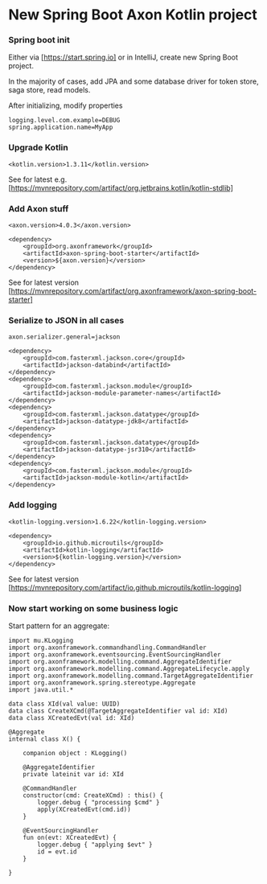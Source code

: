 # New Spring Boot Axon Kotlin project

### Spring boot init

Either via [https://start.spring.io] or in IntelliJ, create new Spring Boot project.

In the majority of cases, add JPA and some database driver for token store, saga store, read models.

After initializing, modify properties

```
logging.level.com.example=DEBUG
spring.application.name=MyApp
```

### Upgrade Kotlin

```
<kotlin.version>1.3.11</kotlin.version>
```
See for latest e.g. [https://mvnrepository.com/artifact/org.jetbrains.kotlin/kotlin-stdlib]

### Add Axon stuff

```
<axon.version>4.0.3</axon.version>

<dependency>
    <groupId>org.axonframework</groupId>
    <artifactId>axon-spring-boot-starter</artifactId>
    <version>${axon.version}</version>
</dependency>
```

See for latest version [https://mvnrepository.com/artifact/org.axonframework/axon-spring-boot-starter]

### Serialize to JSON in all cases

```
axon.serializer.general=jackson

<dependency>
    <groupId>com.fasterxml.jackson.core</groupId>
    <artifactId>jackson-databind</artifactId>
</dependency>
<dependency>
    <groupId>com.fasterxml.jackson.module</groupId>
    <artifactId>jackson-module-parameter-names</artifactId>
</dependency>
<dependency>
    <groupId>com.fasterxml.jackson.datatype</groupId>
    <artifactId>jackson-datatype-jdk8</artifactId>
</dependency>
<dependency>
    <groupId>com.fasterxml.jackson.datatype</groupId>
    <artifactId>jackson-datatype-jsr310</artifactId>
</dependency>
<dependency>
    <groupId>com.fasterxml.jackson.module</groupId>
    <artifactId>jackson-module-kotlin</artifactId>
</dependency>
```

### Add logging

```
<kotlin-logging.version>1.6.22</kotlin-logging.version>

<dependency>
    <groupId>io.github.microutils</groupId>
    <artifactId>kotlin-logging</artifactId>
    <version>${kotlin-logging.version}</version>
</dependency>
```

See for latest version [https://mvnrepository.com/artifact/io.github.microutils/kotlin-logging]

### Now start working on some business logic

Start pattern for an aggregate:

```
import mu.KLogging
import org.axonframework.commandhandling.CommandHandler
import org.axonframework.eventsourcing.EventSourcingHandler
import org.axonframework.modelling.command.AggregateIdentifier
import org.axonframework.modelling.command.AggregateLifecycle.apply
import org.axonframework.modelling.command.TargetAggregateIdentifier
import org.axonframework.spring.stereotype.Aggregate
import java.util.*

data class XId(val value: UUID)
data class CreateXCmd(@TargetAggregateIdentifier val id: XId)
data class XCreatedEvt(val id: XId)

@Aggregate
internal class X() {

    companion object : KLogging()

    @AggregateIdentifier
    private lateinit var id: XId

    @CommandHandler
    constructor(cmd: CreateXCmd) : this() {
        logger.debug { "processing $cmd" }
        apply(XCreatedEvt(cmd.id))
    }

    @EventSourcingHandler
    fun on(evt: XCreatedEvt) {
        logger.debug { "applying $evt" }
        id = evt.id
    }

}
```